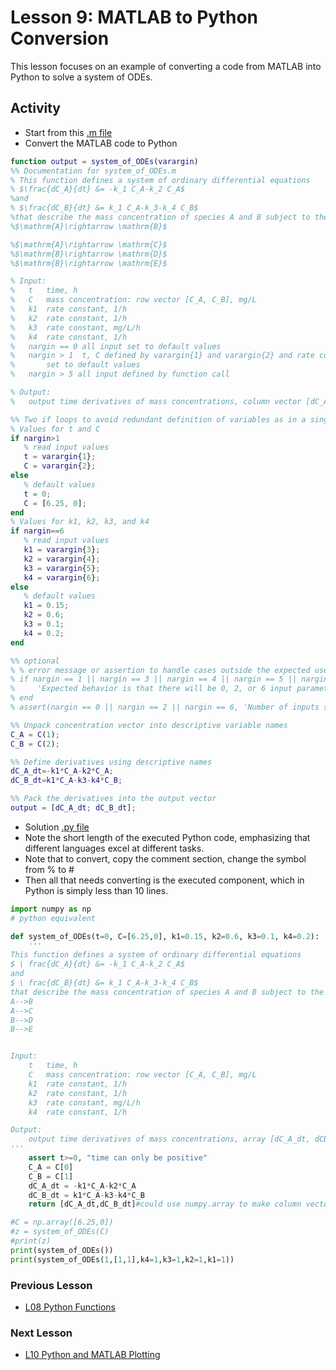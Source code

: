 # **Lesson 9: MATLAB to Python Conversion**
This lesson focuses on an example of converting a code from MATLAB into Python to solve a system of ODEs.

## **Activity**
* Start from this [.m file](/CHEclassFa20/In%20Class%20Problem%20Solutions/MATLAB/system_of_ODEs.m)
* Convert the MATLAB code to Python
 ```MATLAB
 function output = system_of_ODEs(varargin)
%% Documentation for system_of_ODEs.m
% This function defines a system of ordinary differential equations
% $\frac{dC_A}{dt} &= -k_1 C_A-k_2 C_A$
%and
% $\frac{dC_B}{dt} &= k_1 C_A-k_3-k_4 C_B$ 
%that describe the mass concentration of species A and B subject to the following chemical reactions at constant total volume:
%$\mathrm{A}\rightarrow \mathrm{B}$

%$\mathrm{A}\rightarrow \mathrm{C}$
%$\mathrm{B}\rightarrow \mathrm{D}$
%$\mathrm{B}\rightarrow \mathrm{E}$

% Input: 
%   t   time, h
%   C   mass concentration: row vector [C_A, C_B], mg/L
%   k1  rate constant, 1/h
%   k2  rate constant, 1/h
%   k3  rate constant, mg/L/h
%   k4  rate constant, 1/h
%   nargin == 0 all input set to default values
%   nargin > 1  t, C defined by varargin{1} and varargin{2} and rate constants
%       set to default values
%   nargin > 5 all input defined by function call

% Output:
%   output time derivatives of mass concentrations, column vector [dC_A_dt, dCB_dt]', mg/L/h 

%% Two if loops to avoid redundant definition of variables as in a single if loop
% Values for t and C
if nargin>1
    % read input values
    t = varargin{1}; 
    C = varargin{2}; 
else
    % default values
    t = 0; 
    C = [6.25, 0]; 
end
% Values for k1, k2, k3, and k4
if nargin==6 
    % read input values
    k1 = varargin{3}; 
    k2 = varargin{4}; 
    k3 = varargin{5}; 
    k4 = varargin{6}; 
else
    % default values
    k1 = 0.15; 
    k2 = 0.6; 
    k3 = 0.1;
    k4 = 0.2; 
end     

%% optional
% % error message or assertion to handle cases outside the expected use
% if nargin == 1 || nargin == 3 || nargin == 4 || nargin == 5 || nargin > 6
%     'Expected behavior is that there will be 0, 2, or 6 input parameters. Default values used.'
% end
% assert(nargin == 0 || nargin == 2 || nargin == 6, 'Number of inputs should be 0, 2, or 6.')

%% Unpack concentration vector into descriptive variable names
C_A = C(1);
C_B = C(2);

%% Define derivatives using descriptive names
dC_A_dt=-k1*C_A-k2*C_A;
dC_B_dt=k1*C_A-k3-k4*C_B;

%% Pack the derivatives into the output vector
output = [dC_A_dt; dC_B_dt]; 
 ```
* Solution [.py file](/CHEclassFa20/In%20Class%20Problem%20Solutions/Python/system_of_ODEs.py)
* Note the short length of the executed Python code, emphasizing that different languages excel at different tasks.
* Note that to convert, copy the comment section, change the symbol from % to #
* Then all that needs converting is the executed component, which in Python is simply less than 10 lines.
```Python
import numpy as np
# python equivalent

def system_of_ODEs(t=0, C=[6.25,0], k1=0.15, k2=0.6, k3=0.1, k4=0.2):
    '''
This function defines a system of ordinary differential equations
$ \ frac{dC_A}{dt} &= -k_1 C_A-k_2 C_A$
and
$ \ frac{dC_B}{dt} &= k_1 C_A-k_3-k_4 C_B$ 
that describe the mass concentration of species A and B subject to the following chemical reactions at constant total volume:
A-->B
A-->C
B-->D
B-->E


Input: 
    t   time, h
    C   mass concentration: row vector [C_A, C_B], mg/L
    k1  rate constant, 1/h
    k2  rate constant, 1/h
    k3  rate constant, mg/L/h
    k4  rate constant, 1/h

Output:
    output time derivatives of mass concentrations, array [dC_A_dt, dCB_dt], mg/L/h 
'''
    assert t>=0, "time can only be positive"
    C_A = C[0]
    C_B = C[1]
    dC_A_dt = -k1*C_A-k2*C_A
    dC_B_dt = k1*C_A-k3-k4*C_B
    return [dC_A_dt,dC_B_dt]#could use numpy.array to make column vector output

#C = np.array([6.25,0])
#z = system_of_ODEs(C)
#print(z)
print(system_of_ODEs())
print(system_of_ODEs(1,[1,1],k4=1,k3=1,k2=1,k1=1))
```

### **Previous Lesson**
 * [L08 Python Functions](/L08%20Python%20Functions.md)
### **Next Lesson**
 * [L10 Python and MATLAB Plotting](/L10%20Python%20and%20MATLAB%20Plotting.md)
